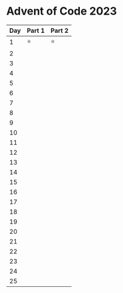 # Advent of Code 2023

| Day  | Part 1  | Part 2  |
|---   |---     |---      |
|   1  |⭐     |   ⭐   |
|  2 |   |   |
|  3 |   |   |
|  4 |   |   |
|  5 |   |   |
|  6 |   |   |
|  7 |   |   |
|  8 |   |   |
|  9 |   |   |
|  10 |   |   |
|  11 |   |   |
|  12 |   |   |
|  13 |   |   |
|  14 |   |   |
| 15  |   |   |
| 16  |   |   |
| 17  |   |   |
| 18  |   |   |
| 19  |   |   |
| 20  |   |   |
|  21 |   |   |
| 22  |   |   |
| 23  |   |   |
|  24 |   |   |
|  25 |   |   |
